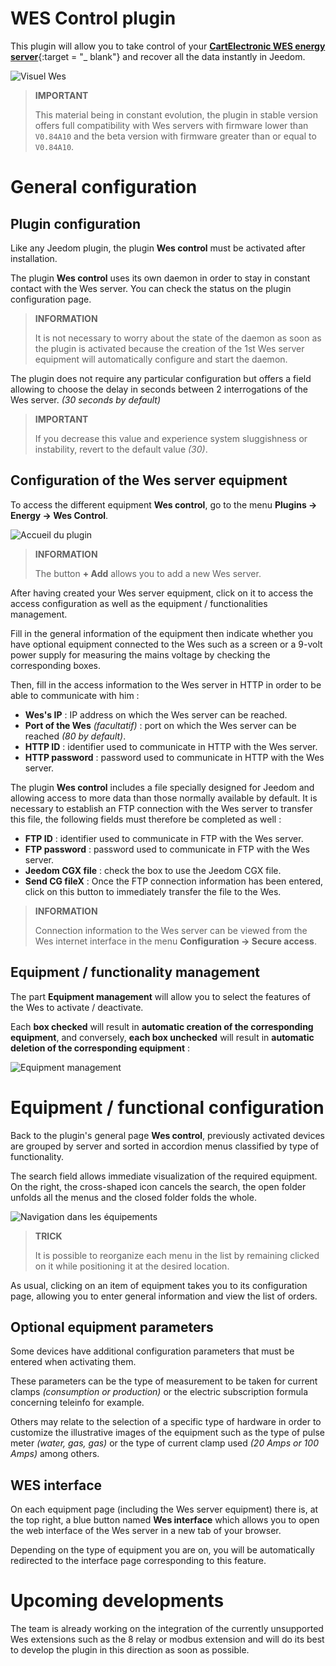 # WES Control plugin

This plugin will allow you to take control of your [**CartElectronic WES energy server**](https://www.cartelectronic.fr/content/8-serveur-wes){:target = "\_ blank"} and recover all the data instantly in Jeedom.

![Visuel Wes](../../core/config/general.png)

>**IMPORTANT**
>
>This material being in constant evolution, the plugin in stable version offers full compatibility with Wes servers with firmware lower than `V0.84A10` and the beta version with firmware greater than or equal to `V0.84A10`.

# General configuration

## Plugin configuration

Like any Jeedom plugin, the plugin **Wes control** must be activated after installation.

The plugin **Wes control** uses its own daemon in order to stay in constant contact with the Wes server. You can check the status on the plugin configuration page.

>**INFORMATION**
>
>It is not necessary to worry about the state of the daemon as soon as the plugin is activated because the creation of the 1st Wes server equipment will automatically configure and start the daemon.

The plugin does not require any particular configuration but offers a field allowing to choose the delay in seconds between 2 interrogations of the Wes server. *(30 seconds by default)*

>**IMPORTANT**
>
>If you decrease this value and experience system sluggishness or instability, revert to the default value *(30)*.

## Configuration of the Wes server equipment

To access the different equipment **Wes control**, go to the menu **Plugins → Energy → Wes Control**.

![Accueil du plugin](../images/wescontrol_navigate.png)

>**INFORMATION**
>
>The button **+ Add** allows you to add a new Wes server.

After having created your Wes server equipment, click on it to access the access configuration as well as the equipment / functionalities management.

Fill in the general information of the equipment then indicate whether you have optional equipment connected to the Wes such as a screen or a 9-volt power supply for measuring the mains voltage by checking the corresponding boxes.

Then, fill in the access information to the Wes server in HTTP in order to be able to communicate with him :
- **Wes's IP** : IP address on which the Wes server can be reached.
- **Port of the Wes** *(facultatif)* : port on which the Wes server can be reached *(80 by default)*.
- **HTTP ID** : identifier used to communicate in HTTP with the Wes server.
- **HTTP password** : password used to communicate in HTTP with the Wes server.

The plugin **Wes control** includes a file specially designed for Jeedom and allowing access to more data than those normally available by default. It is necessary to establish an FTP connection with the Wes server to transfer this file, the following fields must therefore be completed as well :
- **FTP ID** : identifier used to communicate in FTP with the Wes server.
- **FTP password** : password used to communicate in FTP with the Wes server.
- **Jeedom CGX file** : check the box to use the Jeedom CGX file.
- **Send CG fileX** : Once the FTP connection information has been entered, click on this button to immediately transfer the file to the Wes.

>**INFORMATION**
>
>Connection information to the Wes server can be viewed from the Wes internet interface in the menu **Configuration → Secure access**.

## Equipment / functionality management

The part **Equipment management** will allow you to select the features of the Wes to activate / deactivate.

Each **box checked** will result in **automatic creation of the corresponding equipment**, and conversely, **each box unchecked** will result in **automatic deletion of the corresponding equipment** :

![Equipment management](../images/wescontrol_generalManage.png)

# Equipment / functional configuration

Back to the plugin's general page **Wes control**, previously activated devices are grouped by server and sorted in accordion menus classified by type of functionality.

The search field allows immediate visualization of the required equipment. On the right, the cross-shaped icon cancels the search, the open folder unfolds all the menus and the closed folder folds the whole.

![Navigation dans les équipements](../images/wescontrol_screenshot1.png)

>**TRICK**
>
>It is possible to reorganize each menu in the list by remaining clicked on it while positioning it at the desired location.

As usual, clicking on an item of equipment takes you to its configuration page, allowing you to enter general information and view the list of orders.

## Optional equipment parameters

Some devices have additional configuration parameters that must be entered when activating them.

These parameters can be the type of measurement to be taken for current clamps *(consumption or production)* or the electric subscription formula concerning teleinfo for example.

Others may relate to the selection of a specific type of hardware in order to customize the illustrative images of the equipment such as the type of pulse meter *(water, gas, gas)* or the type of current clamp used *(20 Amps or 100 Amps)* among others.

## WES interface

On each equipment page (including the Wes server equipment) there is, at the top right, a blue button named **Wes interface** which allows you to open the web interface of the Wes server in a new tab of your browser.

Depending on the type of equipment you are on, you will be automatically redirected to the interface page corresponding to this feature.

# Upcoming developments

The team is already working on the integration of the currently unsupported Wes extensions such as the 8 relay or modbus extension and will do its best to develop the plugin in this direction as soon as possible.
